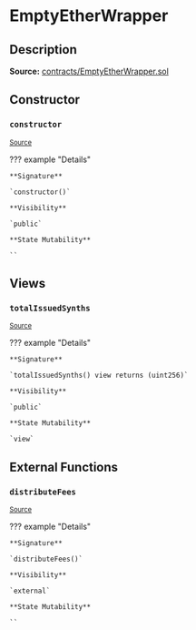 # EmptyEtherWrapper

## Description

**Source:** [contracts/EmptyEtherWrapper.sol](https://github.com/Synthetixio/synthetix/tree/v2.52.1-ovm/contracts/EmptyEtherWrapper.sol)

## Constructor

### `constructor`

<sub>[Source](https://github.com/Synthetixio/synthetix/tree/v2.52.1-ovm/contracts/EmptyEtherWrapper.sol#L6)</sub>

??? example "Details"

    **Signature**

    `constructor()`

    **Visibility**

    `public`

    **State Mutability**

    ``

## Views

### `totalIssuedSynths`

<sub>[Source](https://github.com/Synthetixio/synthetix/tree/v2.52.1-ovm/contracts/EmptyEtherWrapper.sol#L10)</sub>

??? example "Details"

    **Signature**

    `totalIssuedSynths() view returns (uint256)`

    **Visibility**

    `public`

    **State Mutability**

    `view`

## External Functions

### `distributeFees`

<sub>[Source](https://github.com/Synthetixio/synthetix/tree/v2.52.1-ovm/contracts/EmptyEtherWrapper.sol#L14)</sub>

??? example "Details"

    **Signature**

    `distributeFees()`

    **Visibility**

    `external`

    **State Mutability**

    ``
